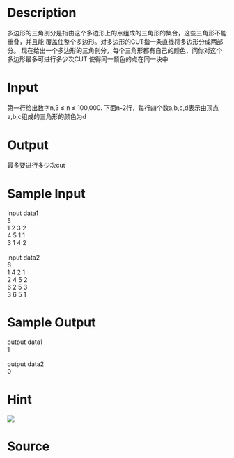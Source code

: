 
# Description

<div class="content">多边形的三角剖分是指由这个多边形上的点组成的三角形的集合，这些三角形不能重叠，并且能
覆盖住整个多边形。对多边形的CUT指一条直线将多边形分成两部分。
现在给出一个多边形的三角剖分，每个三角形都有自己的颜色，问你对这个多边形最多可进行多少次CUT
使得同一颜色的点在同一块中.</div>

# Input

<div class="content">第一行给出数字n,3 ≤ n ≤ 100,000.
下面n-2行，每行四个数a,b,c,d表示由顶点a,b,c组成的三角形的颜色为d
</div>

# Output

<div class="content">最多要进行多少次cut</div>

# Sample Input

<div class="content"><span class="sampledata">input data1<br/>
5<br/>
1 2 3 2<br/>
4 5 1 1<br/>
3 1 4 2<br/>
<br/>
input data2<br/>
6<br/>
1 4 2 1<br/>
2 4 5 2<br/>
6 2 5 3<br/>
3 6 5 1</span></div>

# Sample Output

<div class="content"><span class="sampledata">output data1<br/>
1<br/>
<br/>
output data2<br/>
0<br/>
</span></div>

# Hint

<div class="content"><p><img border="0" src="source/bzoj/1357/img/aHR0cHM6Ly9seWRzeS5jb20vSnVkZ2VPbmxpbmUvaW1hZ2VzLzEzNTcuanBn.jpg"/></p></div>

# Source

<div class="content"><p><a href="problemset.php?search="></a></p></div>

